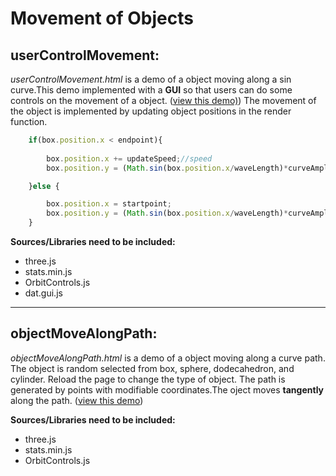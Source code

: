 **Movement of Objects**
====

userControlMovement: 
----
*userControlMovement.html* is a demo of a object moving along a sin curve.This demo implemented with a **GUI** so that users can do some controls on the movement of a object. ([view this demo)](https://yiic.github.io/my-three.js-projects/objectMovement/userControlMovement.html)) 
The movement of the object is implemented by updating object positions in the render function. 

```js
    if(box.position.x < endpoint){
         
        box.position.x += updateSpeed;//speed
        box.position.y = (Math.sin(box.position.x/waveLength)*curveAmplitude);

    }else {

        box.position.x = startpoint;
        box.position.y = (Math.sin(box.position.x/waveLength)*curveAmplitude);
    }

```


**Sources/Libraries need to be included:**
- three.js
- stats.min.js
- OrbitControls.js
- dat.gui.js

- - - 
objectMoveAlongPath:
----
*objectMoveAlongPath.html* is a demo of a object moving along a curve path. The object is random selected from box, sphere, dodecahedron, and cylinder. Reload the page to change the type of object. The path is generated by points with modifiable coordinates.The oject moves **tangently** along the path. ([view this demo](https://yiic.github.io/my-three.js-projects/objectMovement/objectMoveAlongPath.html))

**Sources/Libraries need to be included:**
- three.js
- stats.min.js
- OrbitControls.js

